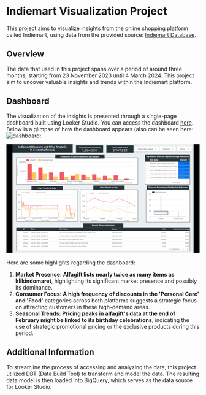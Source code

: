 # Indiemart Visualization Project

This project aims to visualize insights from the online shopping platform called Indiemart, using data from the provided source: [Indiemart Database](http://194.233.94.36/indiemart.db).

## Overview

The data that used in this project spans over a period of around three months, starting from 23 November 2023 until 4 March 2024. This project aim to uncover valuable insights and trends within the Indiemart platform.

## Dashboard

The visualization of the insights is presented through a single-page dashboard built using Looker Studio. You can access the dashboard [here]([link](https://lookerstudio.google.com/s/txfcAULybdg)). Below is a glimpse of how the dashboard appears (also can be seen here: ![dashboard](https://lookerstudio.google.com/u/0/reporting/e03436b5-366a-475b-9e57-0fe16684daaf/page/VgnsD/edit):

![Dashboard Preview](https://github.com/auliaaaz/Indiemart-Mini-Challenge/blob/main/img_dashboard.png)

Here are some highlights regarding the dashboard:
1. **Market Presence: Alfagift lists nearly twice as many items as klikindomaret**, highlighting its significant market presence and possibly its dominance.
2. **Consumer Focus: A high frequency of discounts in the 'Personal Care' and 'Food'** categories across both platforms suggests a strategic focus on attracting customers in these high-demand areas.
3. **Seasonal Trends: Pricing peaks in alfagift's data at the end of February might be linked to its birthday celebrations**, indicating the use of strategic promotional pricing or the exclusive products during this period.


## Additional Information

To streamline the process of accessing and analyzing the data, this project utilized DBT (Data Build Tool) to transform and model the data. The resulting data model is then loaded into BigQuery, which serves as the data source for Looker Studio.
